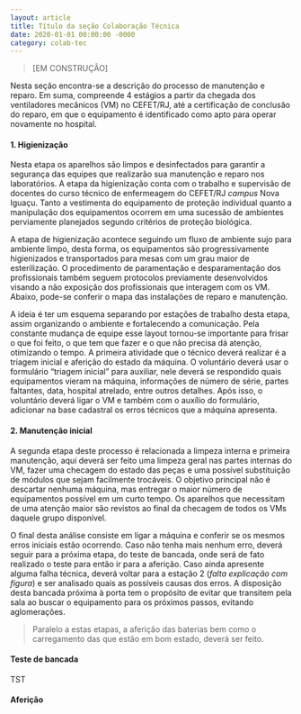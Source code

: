 ```yaml
---
layout: article
title: Título da seção Colaboração Técnica
date: 2020-01-01 00:00:00 -0000
category: colab-tec
---
```


> [EM CONSTRUÇÃO]

Nesta seção encontra-se a descrição do processo de manutenção e reparo. Em suma, compreende 4 estágios a partir da chegada dos ventiladores mecânicos (VM) no CEFET/RJ, até a certificação de conclusão do reparo, em que o equipamento é identificado como apto para operar novamente no hospital.

#### 1. Higienização

Nesta etapa os aparelhos são limpos e desinfectados para garantir a segurança das equipes que realizarão sua manutenção e reparo nos laboratórios.
A etapa da higienização conta com o trabalho e supervisão de docentes do curso técnico de enfermeagem do CEFET/RJ *campus* Nova Iguaçu.
Tanto a vestimenta do equipamento de proteção individual quanto a manipulação dos equipamentos ocorrem em uma sucessão de ambientes perviamente planejados segundo critérios de proteção biológica.

A etapa de higienização acontece seguindo um fluxo de ambiente sujo para ambiente limpo, desta forma, os equipamentos são progressivamente higienizados e transportados para mesas com um grau maior de esterilização.
O procedimento de paramentação e desparamentação dos profissionais também seguem protocolos previamente desenvolvidos visando a não exposição dos profissionais que interagem com os VM. Abaixo, pode-se conferir o mapa das instalações de reparo e manutenção.

A ideia é ter um esquema separando por estações de trabalho desta etapa, assim organizando o ambiente e fortalecendo a comunicação.
Pela constante mudança de equipe esse layout tornou-se importante para frisar o que foi feito, o que tem que fazer e o que não precisa dá atenção, otimizando o tempo.
A primeira atividade que o técnico deverá realizar é a triagem inicial e aferição do estado da máquina.
O voluntário deverá usar o formulário “triagem inicial” para auxiliar, nele deverá se respondido quais equipamentos vieram na máquina, informações de número de série, partes faltantes, data, hospital atrelado, entre outros detalhes.
Após isso, o voluntário deverá ligar o VM e também com o auxílio do formulário, adicionar na base cadastral os erros técnicos que a máquina apresenta.

#### 2. Manutenção inicial

A segunda etapa deste processo é relacionada a limpeza interna e primeira manutenção, aqui deverá ser feito uma limpeza geral nas partes internas do VM, fazer uma checagem do estado das peças e uma possível substituição de módulos que sejam facilmente trocáveis.
O objetivo principal não é descartar nenhuma máquina, mas entregar o maior número de equipamentos possível em um curto tempo.
Os aparelhos que necessitam de uma atenção maior são revistos ao final da checagem de todos os VMs daquele grupo disponível.

O final desta análise consiste em ligar a máquina e conferir se os mesmos erros iniciais estão ocorrendo.
Caso não tenha mais nenhum erro, deverá seguir para a próxima etapa, do teste de bancada, onde será de fato realizado o teste para então ir para a aferição.
Caso ainda apresente alguma falha técnica, deverá voltar para a estação 2 (*falta explicação com figura*) e ser analisado quais as possíveis causas dos erros.
A disposição desta bancada próxima à porta tem o propósito de evitar que transitem pela sala ao buscar o equipamento para os próximos passos, evitando aglomerações.

> Paralelo a estas etapas, a aferição das baterias bem como o carregamento das que estão em bom estado, deverá ser feito.

#### Teste de bancada
TST

#### Aferição



